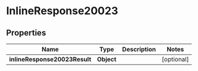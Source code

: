 # InlineResponse20023

## Properties
Name | Type | Description | Notes
------------ | ------------- | ------------- | -------------
**inlineResponse20023Result** | **Object** |  |  [optional]
